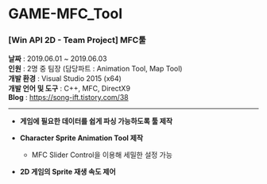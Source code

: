 # GAME-MFC_Tool
<h3>[Win API 2D - Team Project] MFC툴</h3>

<b>날짜</b>              : 2019.06.01 ~ 2019.06.03
<br/><b>인원</b>              : 2명 중 팀장 (담당파트 : Animation Tool, Map Tool)
<br/><b>개발 환경</b>         : Visual Studio 2015 (x64)
<br/><b>개발 언어 및 도구</b>  : C++, MFC, DirectX9
<br/><b>Blog</b> : https://song-ift.tistory.com/38

<hr size="5">

* <b>게임에 필요한 데이터를 쉽게 파싱 가능하도록 툴 제작</b>

* <b>Character Sprite Animation Tool 제작</b>
  - MFC Slider Control을 이용해 세밀한 설정 가능

* <b>2D 게임의 Sprite 재생 속도 제어</b>
